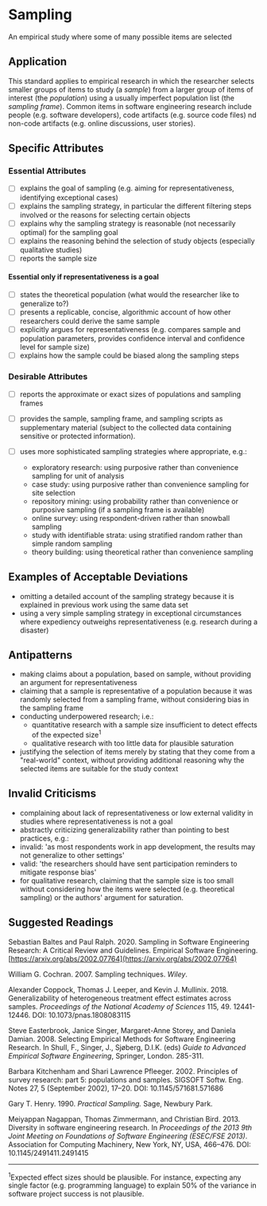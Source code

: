 # Sampling
An empirical study where some of many possible items are selected

## Application

This standard applies to empirical research in which the researcher selects smaller groups of items to study (a _sample_) from a larger group of items of interest (the _population_) using a usually imperfect population list (the _sampling frame_). Common items in software engineering research include people (e.g. software developers), code artifacts (e.g. source code files) nd non-code artifacts (e.g. online discussions, user stories).

## Specific Attributes

### Essential Attributes
- [ ] explains the goal of sampling (e.g. aiming for representativeness, identifying exceptional cases)
- [ ] explains the sampling strategy, in particular the different filtering steps involved or the reasons for selecting certain objects
- [ ] explains why the sampling strategy is reasonable (not necessarily optimal) for the sampling goal
- [ ] explains the reasoning behind the selection of study objects (especially qualitative studies)
- [ ] reports the sample size
 
#### Essential only if representativeness is a goal 
- [ ] states the theoretical population (what would the researcher like to generalize to?)
- [ ] presents a replicable, concise, algorithmic account of how other researchers could derive the same sample
- [ ] explicitly argues for representativeness (e.g. compares sample and population parameters, provides confidence interval and confidence level for sample size)
- [ ] explains how the sample could be biased along the sampling steps

### Desirable Attributes
- [ ] reports the approximate or exact sizes of populations and sampling frames
- [ ] provides the sample, sampling frame, and sampling scripts as supplementary material (subject to the collected data containing sensitive or protected information).
- [ ] uses more sophisticated sampling strategies where appropriate, e.g.:

    - exploratory research: using purposive rather than convenience sampling for unit of analysis
    - case study: using purposive rather than convenience sampling for site selection
    - repository mining: using probability rather than convenience or purposive sampling (if a sampling frame is available)
    - online survey: using respondent-driven rather than snowball sampling
    - study with identifiable strata: using stratified random rather than simple random sampling
    - theory building: using theoretical rather than convenience sampling


## Examples of Acceptable Deviations

- omitting a detailed account of the sampling strategy because it is explained in previous work using the same data set
- using a very simple sampling strategy in exceptional circumstances where expediency outweighs representativeness (e.g. research during a disaster)

## Antipatterns

- making claims about a population, based on sample, without providing an argument for representativeness
- claiming that a sample is representative of a population because it was randomly selected from a sampling frame, without considering bias in the sampling frame
- conducting underpowered research; i.e.:
    - quantitative research with a sample size insufficient to detect effects of the expected size<sup><a class="footnote footnote-ref">1</a></sup>
    - qualitative research with too little data for plausible saturation
- justifying the selection of items merely by stating that they come from a &quot;real-world&quot; context, without providing additional reasoning why the selected items are suitable for the study context

## Invalid Criticisms

- complaining about lack of representativeness or low external validity in studies where representativeness is not a goal
- abstractly criticizing generalizability rather than pointing to best practices, e.g.:
- invalid: &#39;as most respondents work in app development, the results may not generalize to other settings&#39;
- valid: &#39;the researchers should have sent participation reminders to mitigate response bias&#39;
- for qualitative research, claiming that the sample size is too small without considering how the items were selected (e.g. theoretical sampling) or the authors&#39; argument for saturation.

## Suggested Readings

Sebastian Baltes and Paul Ralph. 2020. Sampling in Software Engineering Research: A Critical Review and Guidelines. Empirical Software Engineering. [https://arxiv.org/abs/2002.07764](https://arxiv.org/abs/2002.07764)

William G. Cochran. 2007. Sampling techniques. _Wiley_.

Alexander Coppock, Thomas J. Leeper, and Kevin J. Mullinix. 2018. Generalizability of heterogeneous treatment effect estimates across samples. _Proceedings of the National Academy of Sciences_ 115, 49. 12441-12446. DOI: 10.1073/pnas.1808083115

Steve Easterbrook, Janice Singer, Margaret-Anne Storey, and Daniela Damian. 2008. Selecting Empirical Methods for Software Engineering Research. In Shull, F., Singer, J., Sjøberg, D.I.K. (eds) _Guide to Advanced Empirical Software Engineering_, Springer, London. 285-311.

Barbara Kitchenham and Shari Lawrence Pfleeger. 2002. Principles of survey research: part 5: populations and samples. SIGSOFT Softw. Eng. Notes 27, 5 (September 2002), 17–20. DOI: 10.1145/571681.571686

Gary T. Henry. 1990. _Practical Sampling._ Sage, Newbury Park.

Meiyappan Nagappan, Thomas Zimmermann, and Christian Bird. 2013. Diversity in software engineering research. In _Proceedings of the 2013 9th Joint Meeting on Foundations of Software Engineering (ESEC/FSE 2013)_. Association for Computing Machinery, New York, NY, USA, 466–476. DOI: 10.1145/2491411.2491415

---
<sup><a class="footnote footnote-text">1</a></sup>Expected effect sizes should be plausible. For instance, expecting any single factor (e.g. programming language) to explain 50% of the variance in software project success is not plausible.

